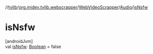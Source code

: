 //[tvlib](../../../../index.md)/[org.mjdev.tvlib.webscrapper](../../index.md)/[WebVideoScrapper](../index.md)/[Audio](index.md)/[isNsfw](is-nsfw.md)

# isNsfw

[androidJvm]\
val [isNsfw](is-nsfw.md): [Boolean](https://kotlinlang.org/api/latest/jvm/stdlib/kotlin/-boolean/index.html) = false
